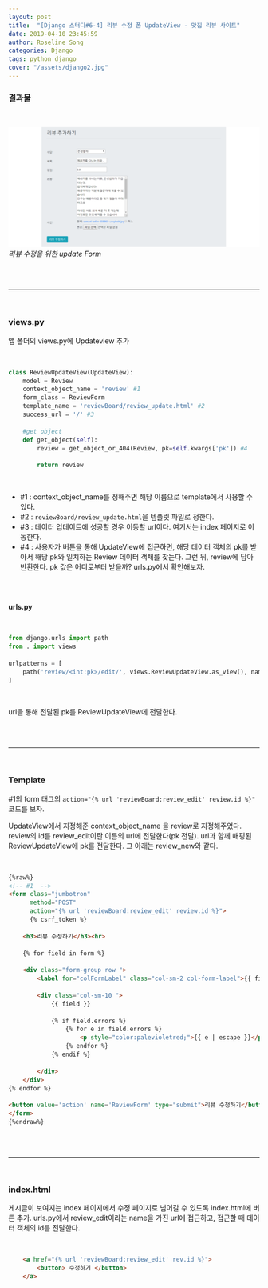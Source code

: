 ```yaml
---
layout: post
title:  "[Django 스터디#6-4] 리뷰 수정 폼 UpdateView - 맛집 리뷰 사이트"
date: 2019-04-10 23:45:59
author: Roseline Song
categories: Django
tags: python django 
cover: "/assets/django2.jpg"
---
```


### 결과물 

<br>

<img src="/assets/images/190411_updateForm.PNG">*리뷰 수정을 위한 update Form*


<br>
<br>

<hr>

<br>

### views.py 

앱 폴더의 views.py에 Updateview 추가 

<br>

```python
class ReviewUpdateView(UpdateView):
    model = Review
    context_object_name = 'review' #1
    form_class = ReviewForm
    template_name = 'reviewBoard/review_update.html' #2
    success_url = '/' #3

    #get object
    def get_object(self): 
        review = get_object_or_404(Review, pk=self.kwargs['pk']) #4

        return review
```

<br>

- #1 : context_object_name를 정해주면 해당 이름으로 template에서 사용할 수 있다. 
- #2 : `reviewBoard/review_update.html`을 템플릿 파일로 정한다.
- #3 : 데이터 업데이트에 성공할 경우 이동할 url이다. 여기서는 index 페이지로 이동한다. 
- #4 : 사용자가 버튼을 통해 UpdateView에 접근하면, 해당 데이터 객체의 pk를 받아서 해당 pk와 일치하는 Review 데이터 객체를 찾는다. 그런 뒤, review에 담아 반환한다. pk 값은 어디로부터 받을까? urls.py에서 확인해보자. 


<br>
<br>

**urls.py**

<br>

```python
from django.urls import path
from . import views

urlpatterns = [
    path('review/<int:pk>/edit/', views.ReviewUpdateView.as_view(), name='review_edit'),
]
```

<br>

url을 통해 전달된 pk를 ReviewUpdateView에 전달한다. 


<br>
<br>

<hr>

<br>

### Template

\#1의 form 태그의 `action="{% url 'reviewBoard:review_edit' review.id %}"` 코드를 보자.

UpdateView에서 지정해준 context_object_name 을 review로 지정해주었다. review의 id를 review_edit이란 이름의 url에 전달한다(pk 전달). url과 함께 매핑된 ReviewUpdateView에 pk를 전달한다. 그 아래는 review_new와 같다. 

<br>

```html
{%raw%}
<!-- #1  -->
<form class="jumbotron" 
      method="POST" 
      action="{% url 'reviewBoard:review_edit' review.id %}">
      {% csrf_token %}

    <h3>리뷰 수정하기</h3><hr>

    {% for field in form %}
    
    <div class="form-group row ">
        <label for="colFormLabel" class="col-sm-2 col-form-label">{{ field.label_tag }}</label>

        <div class="col-sm-10 ">
            {{ field }}
            
            {% if field.errors %}
                {% for e in field.errors %}
                    <p style="color:palevioletred;">{{ e | escape }}</p>
                {% endfor %}
            {% endif %}

        </div>
    </div>
{% endfor %}

<button value='action' name='ReviewForm' type="submit">리뷰 수정하기</button>
</form>
{%endraw%}
```


<br>
<br>

<hr>

<br>


### index.html

게시글이 보여지는 index 페이지에서 수정 페이지로 넘어갈 수 있도록 index.html에 버튼 추가.
urls.py에서 review_edit이라는 name을 가진 url에 접근하고, 접근할 때 데이터 객체의 id를 전달한다. 

<br>

```html
    <a href="{% url 'reviewBoard:review_edit' rev.id %}">
        <button> 수정하기 </button>
    </a>
```

<br>
<br>

